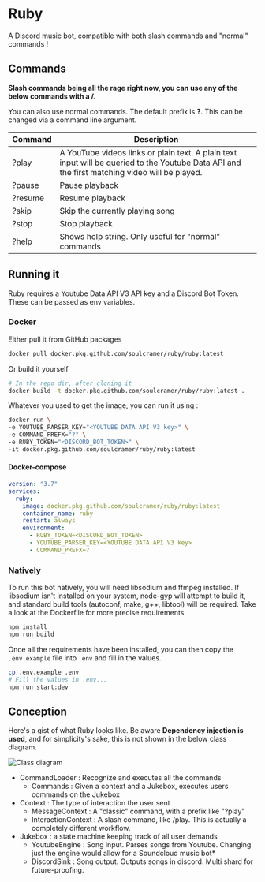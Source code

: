 # Ruby
A Discord music bot, compatible with both slash commands and "normal" commands !

## Commands

**Slash commands being all the rage right now, you can use any of the below commands with a /.**

You can also use normal commands. The default prefix is **?**. This can be changed via a command line argument.

| Command         | Description                                                                                                                                                                                                 |
| --------------- | ----------------------------------------------------------------------------------------------------------------------------------------------------------------------------------------------------------- |
| ?play <url>     |  A YouTube videos links or plain text. A plain text input will be queried to the Youtube Data API and the first matching video will be played. |
| ?pause          | Pause playback                                                                                                                                                                                              |
| ?resume         | Resume playback                                                                                                                                                                                             |
| ?skip           | Skip the currently playing song                                                                                                                                                                             | |
| ?stop           | Stop playback
| ?help           | Shows help string. Only useful for "normal" commands
## Running it

Ruby requires a Youtube Data API V3 API key and a Discord Bot Token. These can be passed as env variables.

### Docker

Either pull it from GitHub packages

```sh
docker pull docker.pkg.github.com/soulcramer/ruby/ruby:latest
```

Or build it yourself

```sh
# In the repo dir, after cloning it
docker build -t docker.pkg.github.com/soulcramer/ruby/ruby:latest .
```

Whatever you used to get the image, you can run it using :

```sh
docker run \
-e YOUTUBE_PARSER_KEY="<YOUTUBE DATA API V3 key>" \
-e COMMAND_PREFX="?" \
-e RUBY_TOKEN="<DISCORD_BOT_TOKEN>" \
-it docker.pkg.github.com/soulcramer/ruby/ruby:latest
```

#### Docker-compose

```yml
version: "3.7"
services:
  ruby:
    image: docker.pkg.github.com/soulcramer/ruby/ruby:latest
    container_name: ruby
    restart: always
    environment:
      - RUBY_TOKEN=<DISCORD_BOT_TOKEN>
      - YOUTUBE_PARSER_KEY=<YOUTUBE DATA API V3 key>
      - COMMAND_PREFX=?
```

### Natively

To run this bot natively, you will need libsodium and ffmpeg installed.
If libsodium isn't installed on your system, node-gyp will attempt to build it, and standard build tools
(autoconf, make, g++, libtool) will be required. Take a look at the Dockerfile for more precise requirements.

```sh
npm install
npm run build
```

Once all the requirements have been installed, you can then copy the `.env.example` file
into `.env` and fill in the values.

```sh
cp .env.example .env
# Fill the values in .env...
npm run start:dev
```

## Conception

Here's a gist of what Ruby looks like. Be aware **Dependency injection is used**, and for simplicity's
sake, this is not shown in the below class diagram.

![Class diagram](https://yuml.me/3e701ee9.svg)

+ CommandLoader : Recognize and executes all the commands
  + Commands : Given a context and a Jukebox, executes users commands on the Jukebox
+ Context : The type of interaction the user sent 
  - MessageContext : A "classic" command, with a prefix like "?play" 
  - InteractionContext : A slash command, like /play. This is actually a completely different workflow.
+ Jukebox : a state machine keeping track of all user demands
  - YoutubeEngine : Song input. Parses songs from Youtube. Changing just the engine would allow for a Soundcloud music bot*
  - DiscordSink : Song output. Outputs songs in discord. Multi shard for future-proofing. 